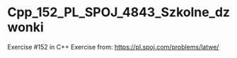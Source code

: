# Cpp_152_PL_SPOJ_4843_Szkolne_dzwonki
Exercise #152 in C++
Exercise from: https://pl.spoj.com/problems/latwe/
